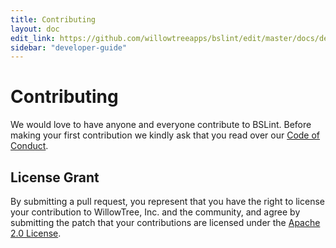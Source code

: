```yaml
---
title: Contributing
layout: doc
edit_link: https://github.com/willowtreeapps/bslint/edit/master/docs/developer-guide/contributing.md
sidebar: "developer-guide"
---
```


# Contributing

We would love to have anyone and everyone contribute to BSLint. Before making your first contribution we kindly ask that you read over our [Code of Conduct](code-of-conduct).

## License Grant

By submitting a pull request, you represent that you have the right to license your contribution to WillowTree, Inc. and the community, and agree by submitting the patch that your contributions are licensed under the [Apache 2.0 License](https://github.com/willowtreeapps/bslint/blob/master/LICENSE).